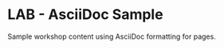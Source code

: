 LAB - AsciiDoc Sample
=====================

Sample workshop content using AsciiDoc formatting for pages.

